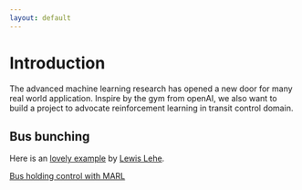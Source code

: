 ```yaml
---
layout: default
---
```


# Introduction

The advanced machine learning research has opened a new door for many real world application. 
Inspire by the gym from openAI, we also want to build a project to advocate reinforcement learning in transit control domain.

## Bus bunching

Here is an [lovely example](https://setosa.io/bus/) by [Lewis Lehe](https://twitter.com/lewislehe).

[Bus holding control with MARL](./_layouts/visualize.html#)

